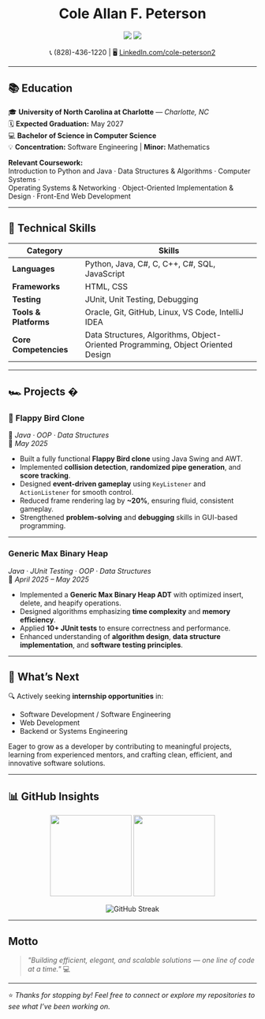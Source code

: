 <h1 align="center"> Cole Allan F. Peterson </h1>

<p align="center">
  <a href="mailto:colepeterson05@icloud.com"><img src="https://img.shields.io/badge/Email-colepeterson05%40icloud.com-blue?style=for-the-badge&logo=gmail" /></a>
  <a href="https://www.linkedin.com/in/cole-peterson2/"><img src="https://img.shields.io/badge/LinkedIn-Cole%20Peterson-0077B5?style=for-the-badge&logo=linkedin" /></a>
</p>

<p align="center">
📞 (828)-436-1220 |  🖥️ <a href="https://www.linkedin.com/in/cole-peterson2/">LinkedIn.com/cole-peterson2</a>
</p>

---

## 📚 Education

🎓 **University of North Carolina at Charlotte** — *Charlotte, NC*  
🗓️ **Expected Graduation:** May 2027  
💻 **Bachelor of Science in Computer Science**  
💡 **Concentration:** Software Engineering | **Minor:** Mathematics  

**Relevant Coursework:**  
Introduction to Python and Java · Data Structures & Algorithms · Computer Systems ·  
Operating Systems & Networking · Object-Oriented Implementation & Design · Front-End Web Development  

---

## 🧠 Technical Skills

| **Category** | **Skills** |
|---------------|------------|
| **Languages** | Python, Java, C#, C, C++, C#, SQL, JavaScript |
| **Frameworks** | HTML, CSS |
| **Testing** | JUnit, Unit Testing, Debugging |
| **Tools & Platforms** | Oracle, Git, GitHub, Linux, VS Code, IntelliJ IDEA |
| **Core Competencies** | Data Structures, Algorithms, Object-Oriented Programming, Object Oriented Design |

---

## 🏎️ Projects �

### 🦢 **Flappy Bird Clone**  
🧩 *Java · OOP · Data Structures*  
📅 *May 2025*  
- Built a fully functional **Flappy Bird clone** using Java Swing and AWT.  
- Implemented **collision detection**, **randomized pipe generation**, and **score tracking**.  
- Designed **event-driven gameplay** using `KeyListener` and `ActionListener` for smooth control.  
- Reduced frame rendering lag by **~20%**, ensuring fluid, consistent gameplay.  
- Strengthened **problem-solving** and **debugging** skills in GUI-based programming.

---

###  **Generic Max Binary Heap**  
 *Java · JUnit Testing · OOP · Data Structures*  
📅 *April 2025 – May 2025*  
- Implemented a **Generic Max Binary Heap ADT** with optimized insert, delete, and heapify operations.  
- Designed algorithms emphasizing **time complexity** and **memory efficiency**.  
- Applied **10+ JUnit tests** to ensure correctness and performance.  
- Enhanced understanding of **algorithm design**, **data structure implementation**, and **software testing principles**.

---

## 🧭 What’s Next

🔍 Actively seeking **internship opportunities** in:  
- Software Development / Software Engineering  
- Web Development  
- Backend or Systems Engineering  

Eager to grow as a developer by contributing to meaningful projects, learning from experienced mentors, and crafting clean, efficient, and innovative software solutions.  

---

## 📊 GitHub Insights

<p align="center">
  <img src="https://github-readme-stats.vercel.app/api?username=ColePeterson05&show_icons=true&theme=radical&hide_border=true&count_private=true" height="165px"/>
  <img src="https://github-readme-stats.vercel.app/api/top-langs/?username=ColePeterson05&layout=compact&theme=radical&hide_border=true" height="165px"/>
</p>

<p align="center">
  <img src="https://streak-stats.demolab.com?user=ColePeterson05&theme=radical&hide_border=true" alt="GitHub Streak" />
</p>

---

##  Motto

> *"Building efficient, elegant, and scalable solutions — one line of code at a time."* 💻

---

⭐️ *Thanks for stopping by! Feel free to connect or explore my repositories to see what I’ve been working on.*
